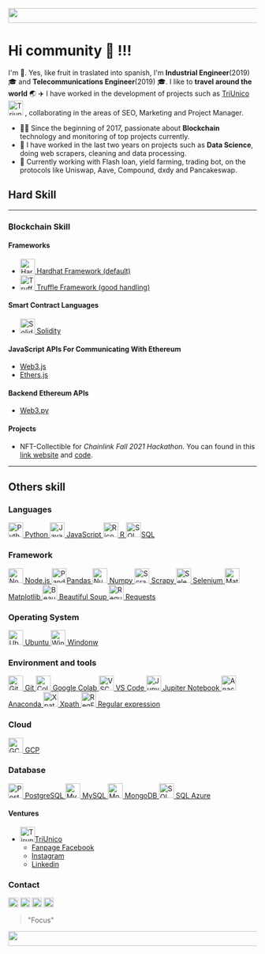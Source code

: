 
<img  src="https://bit.ly/3ekNzv1" width="1145" height="30" >

# Hi community 👋 !!!

I'm 🍍. Yes, like fruit in traslated into spanish, I'm **Industrial Engineer**(2019):mortar_board: and **Telecommunications Engineer**(2019) :mortar_board:. I like to **travel around the world** :earth_asia: :airplane: I have worked in the development of projects such as [TriUnico](https://triunico.com)<a href="https://triunico.com/"><img height="30" src="https://bit.ly/3e3VIoB" alt="Triunico icono"></a> , collaborating in the areas of SEO, Marketing and Project Manager.

- 💪🏼 Since the beginning of 2017, passionate about **Blockchain** technology and monitoring of top projects currently.
- 🔭 I have worked in the last two years on projects such as **Data Science**, doing web scrapers, cleaning and data processing.
- 🌱 Currently working with Flash loan, yield farming, trading bot, on the protocols like Uniswap, Aave, Compound, dxdy and Pancakeswap.

## Hard Skill

------------

### ₿lockchain Skill 
#### Frameworks
* <a href="https://hardhat.org"><img height="30" src="https://bit.ly/3wUmjwi" alt="Hardhat icono"> Hardhat Framework (default) </a>
* <a href="https://bit.ly/3tHdvXY"><img height="30" src="https://bit.ly/2RKAROi" alt="Truffle Suite icono"> Truffle Framework (good handling)</a> 
 
#### Smart Contract Languages
* <a href="https://bit.ly/3dC9m1S"><img height="30" src="https://bit.ly/3xdusLY" alt="Solidity icono"> Solidity </a> 

#### JavaScript APIs For Communicating With Ethereum
* [Web3.js](https://web3js.readthedocs.io/en/v1.3.4/)
* [Ethers.js](https://docs.ethers.io/)

#### Backend Ethereum APIs
* [Web3.py](https://web3py.readthedocs.io/en/stable/)

#### Projects
*  NFT-Collectible for *Chainlink Fall 2021 Hackathon*. You can found in this [link website](https://bafybeihlpe7kpnaifm7tn4jdrm6z2kzc44kl6kvm5axhwnyz5tormchdpq.ipfs.infura-ipfs.io/#/) and  [code](https://github.com/pinajmr/NFT-Collectible-Humans).

-----------
## Others skill

### Languages
<a href="https://www.python.org/"><img height="30" src="https://bit.ly/2QLpqp8" alt="Python icono"> Python </a>
<a href="https://www.javascript.com/"><img height="30" src="https://bit.ly/3vHCkE3" alt="JavaScript icono"> JavaScript </a>
<a href="https://www.r-project.org/"><img height="30" src="https://bit.ly/32z75yr" alt="R icono"> R </a>
<a href="https://bit.ly/2QmzlBJ"><img height="30" src="https://bit.ly/3sGvA7p" alt="SQL icono">SQL</a>

### Framework
<a href="https://nodejs.org/"><img height="30" src="https://bit.ly/3vzfjD7" alt="Nodojs icono" > Node.js </a>
<a href="https://pandas.pydata.org/"><img height="30" src="https://bit.ly/3nlSBeV" alt="Pandas icono" >Pandas </a>
<a href="https://numpy.org/install/"><img height="30" src="https://bit.ly/3n8RBui" alt="Numpy icono"> Numpy </a>
<a href="https://scrapy.org/"><img height="30" src="https://bit.ly/3eqIWiO" alt="Scrapy icono"> Scrapy </a>
<a href="https://www.selenium.dev/"><img height="30" src="https://bit.ly/3avMi32" alt="Selenium icono"> Selenium </a>
<a href="https://matplotlib.org/"><img height="30" src="https://bit.ly/3dFQn6D" alt="Matplotlib icono"> Matplotlib </a>
<a href="https://bit.ly/3enyx7B"><img height="30" src="https://bit.ly/3sGiozl" alt="Beautiful Soup icono"> Beautiful Soup </a>
<a href="https://bit.ly/3tJDxKd"><img height="30" src="https://bit.ly/3sHZdVV" alt="Requests icono"> Requests </a>

### Operating System

<a href="https://ubuntu.com/"><img height="30" src="https://bit.ly/3xxX0jm" alt="Ubuntu icono"> Ubuntu </a>
<a href="https://bit.ly/3ngq9ek"><img height="30" src="https://bit.ly/2QNS0WN" alt="Windonw icono"> Windonw </a>

### Environment and tools

<a href="https://github.com"><img height="30" src="https://bit.ly/32y9Pf9" alt="GitHub icono"> Git </a>
<a href="https://colab.research.google.com/"><img height="30" src="https://bit.ly/3gBdUaC" alt="Colab icono"> Google Colab </a>
<a href="https://bit.ly/3ve2MF1"><img height="30" src="https://bit.ly/3tDWZbe" alt="VSCode icono"> VS Code </a>
<a href="https://jupyter.org/"><img height="30" src="https://bit.ly/32CBkVc" alt="Jupyter Notebook icono"> Jupiter Notebook </a>
<a href="https://www.anaconda.com"><img height="30" src="https://bit.ly/3hezBtZ" alt="Anaconda icono"> Anaconda </a>
<a href="https://bit.ly/3epuVlu"><img height="30" src="https://bit.ly/3xgGMuM" alt="Xpath icono"> Xpath </a>
<a href="https://bit.ly/3equ0S5"><img height="30" src="https://bit.ly/3hfN4BA" alt="RegEx icono"> Regular expression </a>


### Cloud
<a href="https://cloud.google.com/"><img height="30" src="https://cloud.google.com/images/social-icon-google-cloud-1200-630.png" alt="GCP icono"> GCP </a>

### Database
<a href="https://www.postgresql.org/"><img height="30" src="https://bit.ly/3tJE9Q1" alt="PostgreSQL icono"> PostgreSQL </a>
<a href="https://www.mysql.com/"><img height="30" src="https://bit.ly/3sBK8Fn" alt="MySQL icono"> MySQL </a>
<a href="https://www.mongodb.com/"><img height="30" src="https://bit.ly/3n8QniA" alt="MongoDB icono"> MongoDB </a>
<a href="https://bit.ly/2PgfmnQ"><img height="30" src="https://bit.ly/3tGRZmj" alt="SQL Azure icono"> SQL Azure </a>

#### Ventures
- <a href="https://triunico.com"><img height="30" src="https://bit.ly/3e3VIoB" alt="Tirunico icono">TriUnico</a>
  - [Fanpage Facebook](https://www.facebook.com/TriUnico/)
  - [Instagram](https://www.instagram.com/triunico_/)
  - [Linkedin](https://www.linkedin.com/company/triunico/)

### Contact

<a href="https://www.linkedin.com/in/pinajmr/"><img height="20" src="https://bit.ly/32CqoH6" alt="Linkedin icono"></a> 
<a href="https://twitter.com/pinajmr"><img height="20" src="https://bit.ly/2QmAR6T" alt="Twitter icono"></a> 
<a href="https://t.me/pinajmr"><img height="20" src="https://bit.ly/3sBJKGV" alt="Telegram icono"></a> 
<a href="https://mail.google.com/mail/u/0/?view=cm&fs=1&tf=1&source=mailto&to=pinajoma0@gmail.com"><img height="20" src="https://bit.ly/3guyIAU" alt="Correo icono"></a> 
>"Focus"


<img  src="https://bit.ly/3ekNzv1" width="1145" height="30" >
